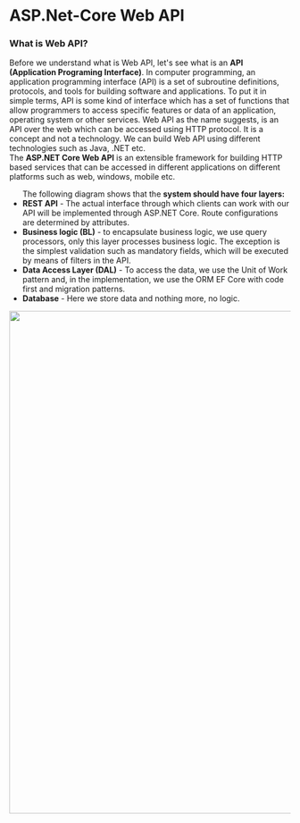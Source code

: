 # ASP.Net-Core Web API

<h3><b> What is Web API? </b></h3>
Before we understand what is Web API, let's see what is an <b>API (Application Programing Interface)</b>. In computer programming, an application programming interface (API) is a set of subroutine definitions, protocols, and tools for building software and applications. To put it in simple terms, API is some kind of interface which has a set of functions that allow programmers to access specific features or data of an application, operating system or other services. Web API as the name suggests, is an API over the web which can be accessed using HTTP protocol. It is a concept and not a technology. We can build Web API using different technologies such as Java, .NET etc.</br> 
The <b>ASP.NET Core Web API</b> is an extensible framework for building HTTP based services that can be accessed in different applications on different platforms such as web, windows, mobile etc.
<ul>The following diagram shows that the <b>system should have four layers:</b>
<li> <b>REST API</b> - The actual interface through which clients can work with our API will be implemented through ASP.NET Core. Route configurations are determined by attributes.</li>
</li><li><b>Business logic (BL)</b> - to encapsulate business logic, we use query processors, only this layer processes business logic. The exception is the simplest validation such as mandatory fields, which will be executed by means of filters in the API.</li>
<li><b>Data Access Layer (DAL)</b> - To access the data, we use the Unit of Work pattern and, in the implementation, we use the ORM EF Core with code first and migration patterns.</li><li><b>Database</b> - Here we store data and nothing more, no logic.</li></ul>
<img src="https://user-images.githubusercontent.com/45730967/54310075-f6652b80-45ea-11e9-90f5-b58af0515f2a.png" width="1720px" height="900px"/>
